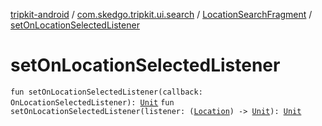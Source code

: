 [tripkit-android](../../index.md) / [com.skedgo.tripkit.ui.search](../index.md) / [LocationSearchFragment](index.md) / [setOnLocationSelectedListener](./set-on-location-selected-listener.md)

# setOnLocationSelectedListener

`fun setOnLocationSelectedListener(callback: OnLocationSelectedListener): `[`Unit`](https://kotlinlang.org/api/latest/jvm/stdlib/kotlin/-unit/index.html)
`fun setOnLocationSelectedListener(listener: (`[`Location`](../../com.skedgo.android.common.model/-location/index.md)`) -> `[`Unit`](https://kotlinlang.org/api/latest/jvm/stdlib/kotlin/-unit/index.html)`): `[`Unit`](https://kotlinlang.org/api/latest/jvm/stdlib/kotlin/-unit/index.html)